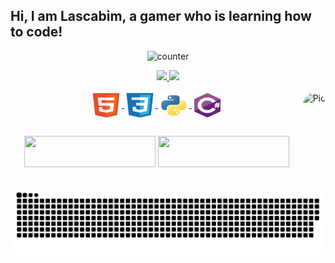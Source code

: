 ## Hi, I am Lascabim, a gamer who is learning how to code!
<p align="center" ><img alt="counter" src="https://komarev.com/ghpvc/?username=Lascabim&label=Profile%20views&color=0e75b6&style=flat"> </p>

<div align="center">
 <a href="https://github.com/Lascabim">
  <img height="160em" src="https://github-readme-stats.vercel.app/api?username=lascabim&show_icons=true&theme=react&include_all_commits=true&count_private=true"/>
  <img height="160em" src="https://github-readme-stats.vercel.app/api/top-langs/?username=lascabim&layout=compact&langs_count=7&theme=react"/>
</div>

<div align="center" style="display: inline_block"><br>
  <img align="center" alt="HTML" height="40" width="50" src="https://raw.githubusercontent.com/devicons/devicon/master/icons/html5/html5-original.svg">
  <img align="center" alt="CSS" height="40" width="50" src="https://raw.githubusercontent.com/devicons/devicon/master/icons/css3/css3-original.svg">
  <img align="center" alt="Python" height="40" width="50" src="https://raw.githubusercontent.com/devicons/devicon/master/icons/python/python-original.svg">
  <img align="center" alt="Csharp" height="40" width="50" src="https://raw.githubusercontent.com/devicons/devicon/master/icons/csharp/csharp-original.svg">
  <img align="right" alt="Pic" height="150" style="border-radius:50px;"          src="https://media.discordapp.net/attachments/942450101073358928/981510490524090378/Avatar.png?width=676&height=676">
</div>
 

  ##
 
<div align="center"> 
  <p>
  <a href="https://www.paypal.com/myaccount/transfer/homepage" > <img align="top" src="https://www.cigafun.com/image/cigafun-paypal.webp" height="50" width="210"></a>
  <a href="https://www.buymeacoffee.com/Lascabim?new=1" target="_blank"> <img src="https://cdn.buymeacoffee.com/buttons/v2/default-yellow.png" height="50" width="210"></a>
 </p>
</div>

</div>
 
  ![Snake animation](https://github.com/Lascabim/Lascabim/blob/main/snake.svg) 
 
</div>
